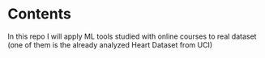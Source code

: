 # Contents

In this repo I will apply ML tools studied with online courses to real dataset (one of them is the already analyzed Heart Dataset from UCI)
